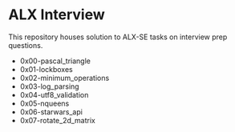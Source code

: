 # ALX Interview

This repository houses solution to ALX-SE tasks on interview prep questions.
- 0x00-pascal_triangle
- 0x01-lockboxes
- 0x02-minimum_operations
- 0x03-log_parsing
- 0x04-utf8_validation
- 0x05-nqueens
- 0x06-starwars_api
- 0x07-rotate_2d_matrix
